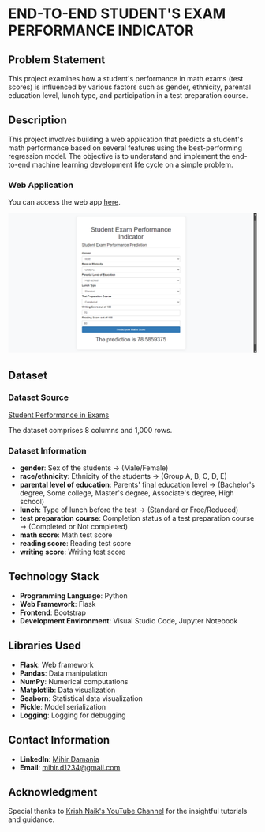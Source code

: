 # END-TO-END STUDENT'S EXAM PERFORMANCE INDICATOR

## Problem Statement
This project examines how a student's performance in math exams (test scores) is influenced by various factors such as gender, ethnicity, parental education level, lunch type, and participation in a test preparation course.

## Description
This project involves building a web application that predicts a student's math performance based on several features using the best-performing regression model. The objective is to understand and implement the end-to-end machine learning development life cycle on a simple problem.

### Web Application
You can access the web app [here](https://student-exam-performance-indicator.onrender.com/predictdata).

![Student Performance Indicator](https://github.com/23MD/Student_Exam_Performance_Indicator/blob/0cfe2a5950a115742a3b7fdf2965b25fb75841c2/artifacts/Student%20Performance%20Indicator.png)

## Dataset
### Dataset Source
[Student Performance in Exams](https://www.kaggle.com/datasets/spscientist/students-performance-in-exams?datasetId=74977)

The dataset comprises 8 columns and 1,000 rows.

### Dataset Information
- **gender**: Sex of the students -> (Male/Female)
- **race/ethnicity**: Ethnicity of the students -> (Group A, B, C, D, E)
- **parental level of education**: Parents' final education level -> (Bachelor's degree, Some college, Master's degree, Associate's degree, High school)
- **lunch**: Type of lunch before the test -> (Standard or Free/Reduced)
- **test preparation course**: Completion status of a test preparation course -> (Completed or Not completed)
- **math score**: Math test score
- **reading score**: Reading test score
- **writing score**: Writing test score

## Technology Stack
- **Programming Language**: Python
- **Web Framework**: Flask
- **Frontend**: Bootstrap
- **Development Environment**: Visual Studio Code, Jupyter Notebook

## Libraries Used
- **Flask**: Web framework
- **Pandas**: Data manipulation
- **NumPy**: Numerical computations
- **Matplotlib**: Data visualization
- **Seaborn**: Statistical data visualization
- **Pickle**: Model serialization
- **Logging**: Logging for debugging

## Contact Information
- **LinkedIn**: [Mihir Damania](https://www.linkedin.com/in/mihirdamania/)
- **Email**: [mihir.d1234@gmail.com](mailto:mihir.d1234@gmail.com)

## Acknowledgment
Special thanks to [Krish Naik's YouTube Channel](https://www.youtube.com/@krishnaik06) for the insightful tutorials and guidance.
